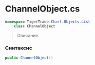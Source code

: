 
# ChannelObject.cs
```csharp
namespace TigerTrade.Chart.Objects.List  
    class ChannelObject
```

> Описание

### Синтаксис
```csharp
public ChannelObject()
```
